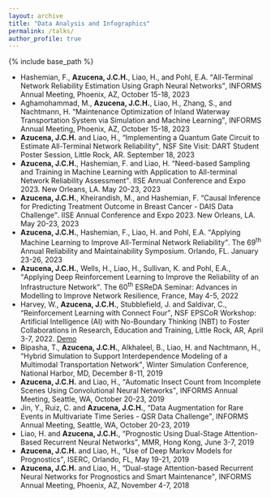 ```yaml
---
layout: archive
title: "Data Analysis and Infographics"
permalink: /talks/
author_profile: true
---
```


{% include base_path %}

<!--
{% if site.talkmap_link == true %}

<p style="text-decoration:underline;"><a href="/talkmap.html">See a map of all the places I've given a talk!</a></p>

{% endif %}

{% for post in site.talks reversed %}
  {% include archive-single-talk.html %}
{% endfor %}
-->
- Hashemian, F., **Azucena, J.C.H.**, Liao, H., and Pohl, E.A. <q>All-Terminal Network Reliability Estimation Using Graph Neural Networks</q>, INFORMS Annual Meeting, Phoenix, AZ, October 15-18, 2023
- Aghamohammad, M., **Azucena, J.C.H.**, Liao, H., Zhang, S., and Nachtmann, H. <q>Maintenance Optimization of Inland Waterway Transportation System via Simulation and Machine Learning</q>, INFORMS Annual Meeting, Phoenix, AZ, October 15-18, 2023
- **Azucena, J.C.H.** and Liao, H., <q>Implementing a Quantum Gate Circuit to Estimate All-Terminal Network Reliability</q>,  NSF Site Visit: DART Student Poster Session, Little Rock, AR. September 18, 2023
- **Azucena, J.C.H.**, Hashemian, F. and Liao, H. <q>Need-based Sampling and Training in Machine Learning with Application to All-terminal Network Reliability Assessment</q>. IISE Annual Conference and Expo 2023. New Orleans, LA. May 20-23, 2023
- **Azucena, J.C.H.**, Kheirandish, M., and Hashemian, F. <q>Causal Inference for Predicting Treatment Outcome in Breast Cancer - DAIS Data Challenge</q>.  IISE Annual Conference and Expo 2023. New Orleans, LA. May 20-23, 2023
- **Azucena, J.C.H.**, Hashemian, F., Liao, H. and Pohl, E.A.  <q>Applying Machine Learning to Improve All-Terminal Network Reliability</q>. The 69<sup>th</sup> Annual Reliability and Maintainability Symposium. Orlando, FL. January 23-26, 2023
- **Azucena, J.C.H.**, Wells, H., Liao, H., Sullivan, K. and Pohl, E.A.,  <q>Applying Deep Reinforcement Learning to Improve the Reliability of an Infrastructure Network</q>. The 60<sup>th</sup> ESReDA Seminar: Advances in Modelling to Improve Network Resilience, France, May 4-5, 2022
- Harvey, W., **Azucena, J.C.H.**, Stubblefield, J. and Saldivar, C., <q>Reinforcement Learning with Connect Four</q>, NSF EPSCoR Workshop: Artificial Intelligence (AI) with No-Boundary Thinking
(NBT) to Foster Collaborations in Research, Education and Training, Little Rock, AR, April 3-7, 2022. [Demo](https://aicamp.us/connect4)
- Bipasha, T., **Azucena, J.C.H.**, Alkhaleel, B., Liao, H. and Nachtmann, H., <q>Hybrid Simulation to Support Interdependence Modeling of a Multimodal Transportation Network</q>, Winter Simulation Conference, National Harbor, MD, December 8-11, 2019
- **Azucena, J.C.H.** and Liao, H., <q>Automatic Insect Count from Incomplete Scenes Using Convolutional Neural Networks</q>, INFORMS Annual Meeting, Seattle, WA, October 20-23, 2019
- Jin, Y., Ruiz, C. and **Azucena, J.C.H.**, <q>Data Augmentation for Rare Events in Multivariate Time Series - QSR Data Challenge</q>, INFORMS Annual Meeting, Seattle, WA, October 20-23, 2019
- Liao, H. and **Azucena, J.C.H.**, <q>Prognostic Using Dual-Stage Attention-Based Recurrent Neural Networks</q>, MMR, Hong Kong, June 3-7, 2019	
- **Azucena, J.C.H.** and Liao, H., <q>Use of Deep Markov Models for Prognostics</q>, ISERC, Orlando, FL, May 19-21, 2019
- **Azucena, J.C.H.** and Liao, H., <q>Dual-stage Attention-based Recurrent Neural Networks for Prognostics and Smart Maintenance</q>, INFORMS Annual Meeting, Phoenix, AZ, November 4-7, 2018